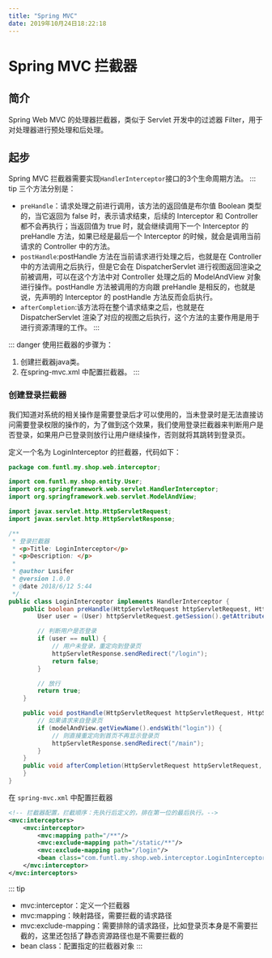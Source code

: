 ```yaml
---
title: "Spring MVC"
date: 2019年10月24日18:22:18
---
```


# Spring MVC 拦截器
## 简介
Spring Web MVC 的处理器拦截器，类似于 Servlet 开发中的过滤器 Filter，用于对处理器进行预处理和后处理。
## 起步
Spring MVC 拦截器需要实现`HandlerInterceptor`接口的3个生命周期方法。
::: tip 三个方法分别是：
- `preHandle`：请求处理之前进行调用，该方法的返回值是布尔值 Boolean 类型的，当它返回为 false 时，表示请求结束，后续的 Interceptor 和 Controller 都不会再执行；当返回值为 true 时，就会继续调用下一个 Interceptor 的 preHandle 方法，如果已经是最后一个 Interceptor 的时候，就会是调用当前请求的 Controller 中的方法。
- `postHandle`:postHandle 方法在当前请求进行处理之后，也就是在 Controller 中的方法调用之后执行，但是它会在 DispatcherServlet 进行视图返回渲染之前被调用，可以在这个方法中对 Controller 处理之后的 ModelAndView 对象进行操作。postHandle 方法被调用的方向跟 preHandle 是相反的，也就是说，先声明的 Interceptor 的 postHandle 方法反而会后执行。
- `afterCompletion`:该方法将在整个请求结束之后，也就是在 DispatcherServlet 渲染了对应的视图之后执行，这个方法的主要作用是用于进行资源清理的工作。
:::

::: danger 使用拦截器的步骤为：
1. 创建拦截器java类。
2. 在spring-mvc.xml 中配置拦截器。
:::

### 创建登录拦截器
我们知道对系统的相关操作是需要登录后才可以使用的，当未登录时是无法直接访问需要登录权限的操作的，为了做到这个效果，我们使用登录拦截器来判断用户是否登录，如果用户已登录则放行让用户继续操作，否则就将其跳转到登录页。

定义一个名为 LoginInterceptor 的拦截器，代码如下：
```java
package com.funtl.my.shop.web.interceptor;

import com.funtl.my.shop.entity.User;
import org.springframework.web.servlet.HandlerInterceptor;
import org.springframework.web.servlet.ModelAndView;

import javax.servlet.http.HttpServletRequest;
import javax.servlet.http.HttpServletResponse;

/**
 * 登录拦截器
 * <p>Title: LoginInterceptor</p>
 * <p>Description: </p>
 *
 * @author Lusifer
 * @version 1.0.0
 * @date 2018/6/12 5:44
 */
public class LoginInterceptor implements HandlerInterceptor {
    public boolean preHandle(HttpServletRequest httpServletRequest, HttpServletResponse httpServletResponse, Object o) throws Exception {
        User user = (User) httpServletRequest.getSession().getAttribute("user");

        // 判断用户是否登录
        if (user == null) {
            // 用户未登录，重定向到登录页
            httpServletResponse.sendRedirect("/login");
            return false;
        }

        // 放行
        return true;
    }

    public void postHandle(HttpServletRequest httpServletRequest, HttpServletResponse httpServletResponse, Object o, ModelAndView modelAndView) throws Exception {
        // 如果请求来自登录页
        if (modelAndView.getViewName().endsWith("login")) {
            // 则直接重定向到首页不再显示登录页
            httpServletResponse.sendRedirect("/main");
        }
    }
    public void afterCompletion(HttpServletRequest httpServletRequest, HttpServletResponse httpServletResponse, Object o, Exception e) throws Exception {
    }
}
```

在 `spring-mvc.xml` 中配置拦截器
```xml
<!-- 拦截器配置，拦截顺序：先执行后定义的，排在第一位的最后执行。-->
<mvc:interceptors>
    <mvc:interceptor>
        <mvc:mapping path="/**"/>
        <mvc:exclude-mapping path="/static/**"/>
        <mvc:exclude-mapping path="/login"/>
        <bean class="com.funtl.my.shop.web.interceptor.LoginInterceptor"/>
    </mvc:interceptor>
</mvc:interceptors>
```

::: tip
- mvc:interceptor：定义一个拦截器
- mvc:mapping：映射路径，需要拦截的请求路径
- mvc:exclude-mapping：需要排除的请求路径，比如登录页本身是不需要拦截的，这里还包括了静态资源路径也是不需要拦截的
- bean class：配置指定的拦截器对象
:::